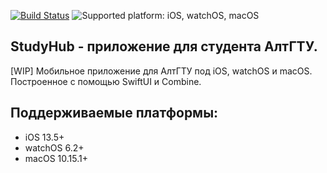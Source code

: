 [![Build Status](https://app.bitrise.io/app/264133362876c506/status.svg?token=RvCsE6eq8FloV389Wdbi8g)](https://app.bitrise.io/app/264133362876c506)
![Supported platform: iOS, watchOS, macOS](https://img.shields.io/badge/platform-iOS%2C%20watchOS%2C%20macOS-lightgrey)

## StudyHub - приложение для студента АлтГТУ.
[WIP] Мобильное приложение для АлтГТУ под iOS, watchOS и macOS. Построенное c помощью SwiftUI и Combine.

## Поддерживаемые платформы:
* iOS 13.5+
* watchOS 6.2+
* macOS 10.15.1+
